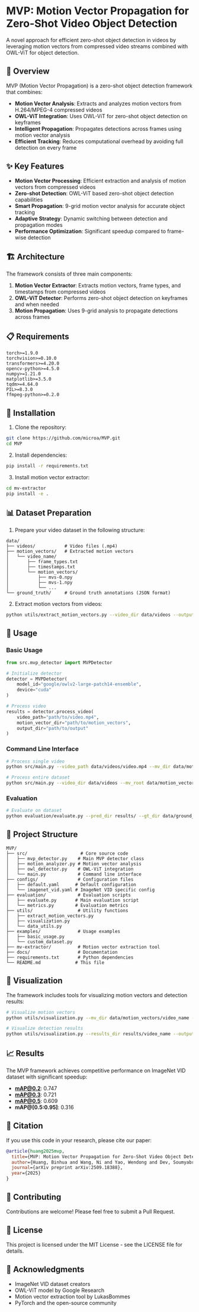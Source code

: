 # MVP: Motion Vector Propagation for Zero-Shot Video Object Detection

A novel approach for efficient zero-shot object detection in videos by leveraging motion vectors from compressed video streams combined with OWL-ViT for object detection.

## 🎯 Overview

MVP (Motion Vector Propagation) is a zero-shot object detection framework that combines:
- **Motion Vector Analysis**: Extracts and analyzes motion vectors from H.264/MPEG-4 compressed videos
- **OWL-ViT Integration**: Uses OWL-ViT for zero-shot object detection on keyframes
- **Intelligent Propagation**: Propagates detections across frames using motion vector analysis
- **Efficient Tracking**: Reduces computational overhead by avoiding full detection on every frame

## ✨ Key Features

- **Motion Vector Processing**: Efficient extraction and analysis of motion vectors from compressed videos
- **Zero-shot Detection**: OWL-ViT based zero-shot object detection capabilities
- **Smart Propagation**: 9-grid motion vector analysis for accurate object tracking
- **Adaptive Strategy**: Dynamic switching between detection and propagation modes
- **Performance Optimization**: Significant speedup compared to frame-wise detection

## 🏗️ Architecture

The framework consists of three main components:

1. **Motion Vector Extractor**: Extracts motion vectors, frame types, and timestamps from compressed videos
2. **OWL-ViT Detector**: Performs zero-shot object detection on keyframes and when needed
3. **Motion Propagation**: Uses 9-grid analysis to propagate detections across frames

## 📋 Requirements

```
torch>=1.9.0
torchvision>=0.10.0
transformers>=4.20.0
opencv-python>=4.5.0
numpy>=1.21.0
matplotlib>=3.5.0
tqdm>=4.64.0
PIL>=8.3.0
ffmpeg-python>=0.2.0
```

## 🚀 Installation

1. Clone the repository:
```bash
git clone https://github.com/microa/MVP.git
cd MVP
```

2. Install dependencies:
```bash
pip install -r requirements.txt
```

3. Install motion vector extractor:
```bash
cd mv-extractor
pip install -e .
```

## 📊 Dataset Preparation

1. Prepare your video dataset in the following structure:
```
data/
├── videos/           # Video files (.mp4)
├── motion_vectors/   # Extracted motion vectors
│   └── video_name/
│       ├── frame_types.txt
│       ├── timestamps.txt
│       └── motion_vectors/
│           ├── mvs-0.npy
│           ├── mvs-1.npy
│           └── ...
└── ground_truth/     # Ground truth annotations (JSON format)
```

2. Extract motion vectors from videos:
```bash
python utils/extract_motion_vectors.py --video_dir data/videos --output_dir data/motion_vectors
```

## 🔧 Usage

### Basic Usage

```python
from src.mvp_detector import MVPDetector

# Initialize detector
detector = MVPDetector(
    model_id="google/owlv2-large-patch14-ensemble",
    device="cuda"
)

# Process video
results = detector.process_video(
    video_path="path/to/video.mp4",
    motion_vector_dir="path/to/motion_vectors",
    output_dir="path/to/output"
)
```

### Command Line Interface

```bash
# Process single video
python src/main.py --video_path data/videos/video.mp4 --mv_dir data/motion_vectors/video_name --output_dir results/

# Process entire dataset
python src/main.py --video_dir data/videos --mv_root data/motion_vectors --output_root results/
```

### Evaluation

```bash
# Evaluate on dataset
python evaluation/evaluate.py --pred_dir results/ --gt_dir data/ground_truth --output_dir evaluation_results/
```

## 📁 Project Structure

```
MVP/
├── src/                    # Core source code
│   ├── mvp_detector.py    # Main MVP detector class
│   ├── motion_analyzer.py # Motion vector analysis
│   ├── owl_detector.py    # OWL-ViT integration
│   └── main.py            # Command line interface
├── configs/               # Configuration files
│   ├── default.yaml      # Default configuration
│   └── imagenet_vid.yaml # ImageNet VID specific config
├── evaluation/            # Evaluation scripts
│   ├── evaluate.py       # Main evaluation script
│   └── metrics.py        # Evaluation metrics
├── utils/                 # Utility functions
│   ├── extract_motion_vectors.py
│   ├── visualization.py
│   └── data_utils.py
├── examples/              # Usage examples
│   ├── basic_usage.py
│   └── custom_dataset.py
├── mv-extractor/          # Motion vector extraction tool
├── docs/                  # Documentation
├── requirements.txt       # Python dependencies
└── README.md             # This file
```

## 🎨 Visualization

The framework includes tools for visualizing motion vectors and detection results:

```bash
# Visualize motion vectors
python utils/visualization.py --mv_dir data/motion_vectors/video_name --output_dir visualizations/

# Visualize detection results
python utils/visualization.py --results_dir results/video_name --output_dir visualizations/
```

## 📈 Results

The MVP framework achieves competitive performance on ImageNet VID dataset with significant speedup:

- **mAP@0.2**: 0.747
- **mAP@0.3**: 0.721  
- **mAP@0.5**: 0.609
- **mAP@[0.5:0.95]**: 0.316

## 📝 Citation

If you use this code in your research, please cite our paper:

```bibtex
@article{huang2025mvp,
  title={MVP: Motion Vector Propagation for Zero-Shot Video Object Detection},
  author={Huang, Binhua and Wang, Ni and Yao, Wendong and Dev, Soumyabrata},
  journal={arXiv preprint arXiv:2509.18388},
  year={2025}
}
```

## 🤝 Contributing

Contributions are welcome! Please feel free to submit a Pull Request.

## 📄 License

This project is licensed under the MIT License - see the LICENSE file for details.

## 🙏 Acknowledgments

- ImageNet VID dataset creators
- OWL-ViT model by Google Research
- Motion vector extraction tool by LukasBommes
- PyTorch and the open-source community


